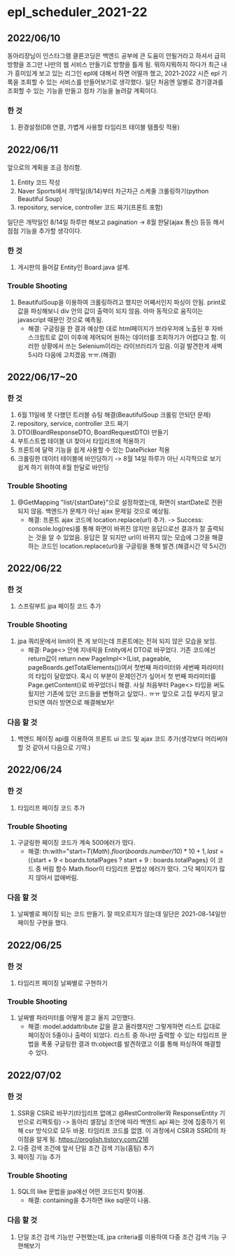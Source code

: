 # epl_scheduler_2021-22

2022/06/10
-------------
동아리장님이 인스타그램 클론코딩은 백엔드 공부에 큰 도움이 안될거라고 하셔서 급히 방향을 조그만 나만의 웹 서비스 만들기로 방향을 틀게 됨. 뭐하지뭐하지 하다가 최근 내가 흥미있게 보고 있는 리그인 epl에 대해서 하면 어떨까 했고, 2021-2022 시즌 epl 기록을 조회할 수 있는 서비스를 만들어보기로 생각했다. 일단 처음엔 일별로 경기결과를 조회할 수 있는 기능을 만들고 점차 기능을 늘려갈 계획이다.

### 한 것
1. 환경설정(DB 연결, 가볍게 사용할 타임리프 테이블 템플릿 적용)

2022/06/11
-------------
앞으로의 계획을 조금 정리함.

1. Entity 코드 작성
2. Naver Sports에서 개막일(8/14)부터 차근차근 스케줄 크롤링하기(python Beautiful Soup)
3. repository, service, controller 코드 짜기(프론트 포함)

일단은 개막일인 8/14일 하루만 해보고 pagination -> 8월 한달(ajax 통신) 등등 해서 점점 기능을 추가할 생각이다.

### 한 것
1. 게시판의 들어갈 Entity인 Board.java 설계.

### Trouble Shooting
1. BeautifulSoup을 이용하여 크롤링하려고 했지만 어째서인지 파싱이 안됨. print로 값을 파싱해보니 div 안의 값이 출력이 되지 않음. 아마 동적으로 움직이는 javascript 때문인 것으로 예측됨.
   + 해결: 구글링을 한 결과 예상한 대로 html페이지가 브라우저에 노출된 후 자바스크립트로 값이 이후에 제어되어 원하는 데이터를 조회하기가 어렵다고 함. 이러한 상황에서 쓰는 Selenium이라는 라이브러리가 있음. 이걸 발견한게 새벽 5시라 다음에 고치겠음 ㅠㅠ.(해결)

2022/06/17~20
-------------
### 한 것
1. 6월 11일에 못 다했던 트러블 슈팅 해결(BeautifulSoup 크롤링 안되던 문제)
2. repository, service, controller 코드 짜기
3. DTO(BoardResponseDTO, BoardRequestDTO) 만들기
4. 부트스트랩 테이블 UI 찾아서 타임리프에 적용하기
5. 프론트에 달력 기능을 쉽게 사용할 수 있는 DatePicker 적용
6. 크롤링한 데이터 테이블에 바인딩하기 -> 8월 14일 하루가 아닌 시각적으로 보기 쉽게 하기 위하여 8월 한달로 바인딩

### Trouble Shooting
1. @GetMapping "list/{startDate}"으로 설정하였는데, 화면이 startDate로 전환되지 않음. 백엔드가 문제가 아닌 ajax 문제일 것으로 예상됨.
   + 해결: 프론트 ajax 코드에 location.replace(url) 추가. -> Success: console.log(res)를 통해 화면이 바뀌진 않지만 응답으로선 결과가 잘 출력되는 것을 알 수 있었음. 응답은 잘 되지만 url이 바뀌지 않는 모습에 그것을 해결하는 코드인 location.replace(url)을 구글링을 통해 발견.(해결시간 약 5시간)

2022/06/22
-------------
### 한 것
1. 스프링부트 jpa 페이징 코드 추가

### Trouble Shooting
1. jpa 쿼리문에서 limit이 뜬 게 보이는데 프론트에는 전혀 되지 않은 모습을 보임.
   + 해결: Page<> 안에 지네릭을 Entity에서 DTO로 바꾸었다. 기존 코드에선 return값이 return new PageImpl<>(List<BoardResponseDTO>, pageable, pageBoards.getTotalElements())여서 첫번째 파라미터와 세번째 파라미터의 타입이 달랐었다. 혹시 이 부분이 문제인건가 싶어서 첫 번째 파라미터를 Page<BoardResponseDTO>.getContent()로 바꾸었더니 해결. 사실 처음부터 Page<> 타입을 써도 됬지만 기존에 있던 코드들을 변형하고 싶었다.. ㅠㅠ 앞으로 고집 부리지 말고 안되면 여러 방면으로 해결해보자!

### 다음 할 것
1. 백엔드 페이징 api를 이용하여 프론트 ui 코드 및 ajax 코드 추가(생각보다 머리써야 할 것 같아서 다음으로 기약.)

2022/06/24
-------------
### 한 것
1. 타임리프 페이징 코드 추가

### Trouble Shooting
1. 구글링한 페이징 코드가 계속 500에러가 떴다.
   + 해결: th:with="start=${T(Math).floor(boards.number / 10) * 10 + 1},
      last=(${start + 9 < boards.totalPages ? start + 9 : boards.totalPages} 이 코드 중 버림 함수 Math.floor이 타임리프 문법상 에러가 떴다. 그닥 페이지가 많지 않아서 없애버림.

### 다음 할 것
1. 날짜별로 페이징 되는 코드 만들기. 잘 떠오르지가 않는데 일단은 2021-08-14일만 페이징 구현을 했다.

2022/06/25
-------------
### 한 것
1. 타임리프 페이징 날짜별로 구현하기

### Trouble Shooting
1. 날짜별 파라미터를 어떻게 끌고 올지 고민했다.
   + 해결: model.addattribute 값을 끌고 올라했지만 그렇게하면 리스트 값대로 페이징이 5줄이나 출력이 되었다. 리스트 중 하나만 출력할 수 있는 타임리프 문법을 폭풍 구글링한 결과 th:object를 발견하였고 이를 통해 파싱하여 해결할 수 었다.

2022/07/02
-------------
### 한 것
1. SSR을 CSR로 바꾸기(타임리프 없애고 @RestController와 ResponseEntity 기반으로 리팩토링) -> 동아리 셀장님 조언에 따라 백엔드 api 짜는 것에 집중하기 위해 csr 방식으로 모두 바꿈. 타임리프 코드를 없앰. 이 과정에서 CSR과 SSRD의 차이점을 알게 됨. https://proglish.tistory.com/216 
2. 다중 검색 조건에 앞서 단일 조건 검색 기능(홈팀) 추가
3. 페이징 기능 추가

### Trouble Shooting
1. SQL의 like 문법을 jpa에선 어떤 코드인지 찾아봄.
   + 해결: containing을 추가하면 like sql문이 나옴.

### 다음 할 것
1. 단일 조건 검색 기능만 구현했는데, jpa criteria를 이용하여 다중 조건 검색 기능 구현해보기